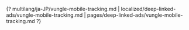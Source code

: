 {? multilang/ja-JP/vungle-mobile-tracking.md | localized/deep-linked-ads/vungle-mobile-tracking.md | pages/deep-linked-ads/vungle-mobile-tracking.md ?}
